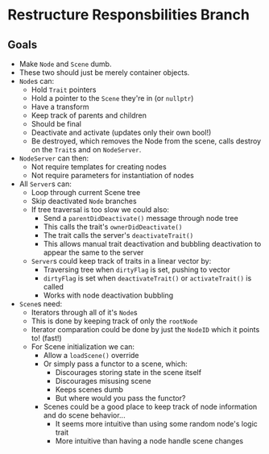 # Restructure Responsbilities Branch

## Goals

- Make `Node` and `Scene` dumb. 
- These two should just be merely container objects.
- `Node`s can:
	- Hold `Trait` pointers
	- Hold a pointer to the `Scene` they're in (or `nullptr`)
	- Have a transform
	- Keep track of parents and children
	- Should be final
	- Deactivate and activate (updates only their own bool!)
	- Be destroyed, which removes the Node from the scene, calls destroy on the `Trait`s and on `NodeServer`.
- `NodeServer` can then:
	- Not require templates for creating nodes 
	- Not require parameters for instantiation of nodes
- All `Server`s can:
	- Loop through current Scene tree
	- Skip deactivated `Node` branches
	- If tree traversal is too slow we could also:
		- Send a `parentDidDeactivate()` message through node tree
		- This calls the trait's `ownerDidDeactivate()`
		- The trait calls the server's `deactivateTrait()`
		- This allows manual trait deactivation and bubbling deactivation to appear the same to the server
	- `Server`s could keep track of traits in a linear vector by:
		- Traversing tree when `dirtyFlag` is set, pushing to vector
		- `dirtyFlag` is set when `deactivateTrait()` or `activateTrait()` is called
		- Works with node deactivation bubbling
- `Scene`s need:
	- Iterators through all of it's `Node`s
	- This is done by keeping track of only the `rootNode`
	- Iterator comparation could be done by just the `NodeID` which it points to! (fast!)
	- For Scene initialization we can:
		- Allow a `loadScene()` override
		- Or simply pass a functor to a scene, which:
			- Discourages storing state in the scene itself
			- Discourages misusing scene
			- Keeps scenes dumb
			- But where would you pass the functor?
		- Scenes could be a good place to keep track of node information and do scene behavior...
			- It seems more intuitive than using some random node's logic trait
			- More intuitive than having a node handle scene changes